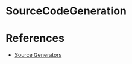 # SourceCodeGeneration

# References

* [Source Generators](https://learn.microsoft.com/en-us/dotnet/csharp/roslyn-sdk/source-generators-overview)